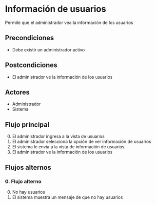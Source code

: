 # Información de usuarios

Permite que el administrador vea la información de los usuarios

## Precondiciones

* Debe existir un administrador activo

## Postcondiciones

* El administrador ve la información de los usuarios

## Actores

* Administrador
* Sistema

## Flujo principal

0. El administrador ingresa a la vista de usuarios
1. El administrador selecciona la opción de ver información de usuarios
2. El sistema le envia a la vista de información de usuarios
3. El administrador ve la información de los usuarios

## Flujos alternos

### 0.  Flujo alterno

0. No hay usuarios
1. El sistema muestra un mensaje de que no hay usuarios

